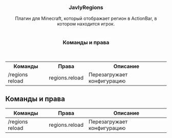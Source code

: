 <br/>
<p align="center">
  <a href="https://github.com/h1kyou/JavlyRegions"></a>
  <h3 align="center">JavlyRegions</h3>
  <p align="center">Плагин для Minecraft, который отображает регион в ActionBar, в котором находится игрок.
  <br/>
  <br/>
</p>

<p align="center">
  <h3 align="center">Команды и права</h3>
  <br/>
  <table>
    <tr>
      <th>Команды</th>
      <th>Права</th>
      <th>Описание</th>
    </tr>
    <tr>
      <td>/regions reload</td>
      <td>regions.reload</td>
      <td>Перезагружает конфигурацию</td>
    </tr>
  </table>
</p>

## Команды и права
| Команды            | Права            | Описание                        |
|--------------------|------------------|---------------------------------|
| /regions reload    | regions.reload   | Перезагружает конфигурацию      |
